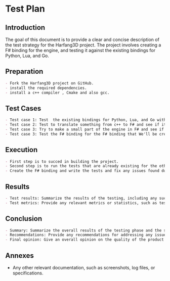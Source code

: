 # Test Plan

## Introduction

The goal of this document is to provide a clear and concise description of the test strategy for the Harfang3D project. The project involves creating a F# binding for the engine, and testing it against the existing bindings for Python, Lua, and Go.

## Preparation

```md
- Fork the Harfang3D project on GitHub.
- install the required dependencies.
- install a c++ compiler , Cmake and also gcc.
```

## Test Cases

```md
- Test case 1: Test  the existing bindings for Python, Lua, and Go with the test that already created.
- Test case 2: Test to translate something from c++ to F# and see if it works.
- Test case 3: Try to make a small part of the engine in F# and see if it works.
- Test case 3: Test the F# binding for the F# binding that We'll be creating.
```

## Execution

```md
- First step is to succed in building the project.
- Second step is to run the tests that are already existing for the other bindings in Python, Lua, and Go.
- Create the F# binding and write the tests and fix any issues found during testing.
```

## Results

```md
- Test results: Summarize the results of the testing, including any successes, failures, or anomalies.
- Test metrics: Provide any relevant metrics or statistics, such as test coverage or pass/fail rate.
```

## Conclusion

```md
- Summary: Summarize the overall results of the testing phase and the state of the product.
- Recommendations: Provide any recommendations for addressing any issues or problems that were identified during testing.
- Final opinion: Give an overall opinion on the quality of the product and its readiness for release.
```

## Annexes

- Any other relevant documentation, such as screenshots, log files, or specifications.
